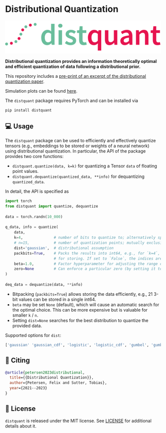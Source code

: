 # Distributional Quantization

![distquant_logo](images/distquant_logo.png)

**Distributional quantization provides an information theoretically optimal and efficient quantization of data following a distributional prior.**

This repository includes a [pre-print of an excerpt of the distributional quantization paper](preprint.pdf).

Simulation plots can be found [here](SIMULATIONS.md).

The `distquant` package requires PyTorch and can be installed via 
```shell
pip install distquant
```


## 💻 Usage

The `distquant` package can be used to efficiently and effectively quantize tensors (e.g., embeddings to be stored or weights of a neural network) using distributional quantization.
In particular, the API of the package provides two core functions:
* `distquant.quantize(data, k=k)` for quantizing a Tensor `data` of floating point values.
* `distquant.dequantize(quantized_data, **info)` for dequantizing `quantized_data`.

In detail, the API is specified as
```python
import torch
from distquant import quantize, dequantize

data = torch.randn(10_000)

q_data, info = quantize(
    data,
    k=4,              # number of bits to quantize to; alternatively specify `n`. 
    # n=15,           # number of quantization points; mutually exclusive to `k`.
    dist='gaussian',  # distributional assumption
    packbits=True,    # Packs the results into int64, e.g., for `k=4`, there will be 16 values in each element 
                      # for storing. If set to `False`, the indices are returned in raw format.
    beta=1.0,         # Factor hyperparameter for adjusting the range of values (esp. important for small `k`).
    zero=None         # Can enforce a particular zero (by setting it to a resp. float, e.g., `0.`)
)

deq_data = dequantize(data, **info)
```

* Bitpacking (`packbits=True`) allows storing the data efficiently, e.g., 21 3-bit values can be stored in a single int64.
* `beta` may be set `None` (default), which will cause an automatic search for the optimal choice. This can be more expensive but is valuable for smaller `k` / `n`.
* Setting `dist=None` searches for the best distribution to quantize the provided data.

Supported options for `dist`: 
```python
['gaussian' 'gaussian_cdf', 'logistic', 'logistic_cdf', 'gumbel', 'gumbel_cdf', 'exponential', 'exponential_cdf', 'cauchy_cdf']
```


## 📖 Citing

```bibtex
@article{petersen2023distributional,
  title={{Distributional Quantization}},
  author={Petersen, Felix and Sutter, Tobias},
  year={2021--2023}
}
```


## 📜 License

`distquant` is released under the MIT license. See [LICENSE](LICENSE) for additional details about it. 

